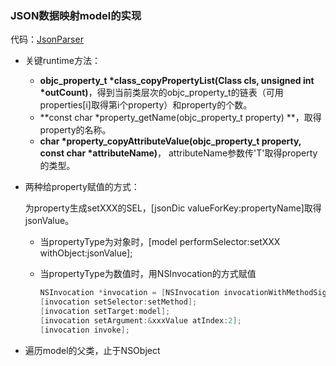 ### JSON数据映射model的实现

代码：[JsonParser](https://github.com/wenguang/NetRef/blob/master/NetRef/JsonParser.m)

* 关键runtime方法：

  * **objc_property_t *class_copyPropertyList(Class cls, unsigned int *outCount)**，得到当前类层次的objc_property_t的链表（可用properties[i]取得第i个property）和property的个数。
  * **const char *property_getName(objc_property_t property) **，取得property的名称。
  * **char *property_copyAttributeValue(objc_property_t property, const char *attributeName)**， attributeName参数传'T'取得property的类型。

* 两种给property赋值的方式：

  为property生成setXXX的SEL，[jsonDic valueForKey:propertyName]取得jsonValue。

  * 当propertyType为对象时，[model performSelector:setXXX withObject:jsonValue];

  * 当propertyType为数值时，用NSInvocation的方式赋值

    ```objective-c
    NSInvocation *invocation = [NSInvocation invocationWithMethodSignature:[model methodSignatureForSelector:setMethod]];
    [invocation setSelector:setMethod];
    [invocation setTarget:model];
    [invocation setArgument:&xxxValue atIndex:2];
    [invocation invoke];
    ```

* 遍历model的父类，止于NSObject